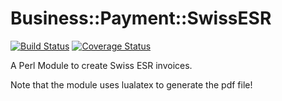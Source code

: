 Business::Payment::SwissESR
===========================

[![Build Status](https://travis-ci.org/oetiker/business-payment-swissesr.svg?branch=master)](https://travis-ci.org/oetiker/business-payment-swissesr)
[![Coverage Status](https://img.shields.io/coveralls/oetiker/business-payment-swissesr.svg)](https://coveralls.io/r/oetiker/business-payment-swissesr?branch=master)

A Perl Module to create Swiss ESR invoices.

Note that the module uses lualatex to generate the pdf file!
